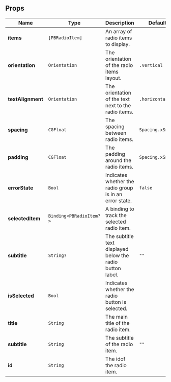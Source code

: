 ## Props
| Name | Type | Description | Default | Values |
| --- | ----------- | --------- | --------- | --------- |
| **items** | `[PBRadioItem]` | An array of radio items to display. | | |
| **orientation** | `Orientation` | The orientation of the radio items layout. | `.vertical` | `.vertical`, `.horizontal` |
| **textAlignment** | `Orientation` | The orientation of the text next to the  radio items. | `.horizontal` | `.horizontal`, `.vertical` |
| **spacing** | `CGFloat` | The spacing between radio items. | `Spacing.xSmall` | |
| **padding** | `CGFloat` | The padding around the radio items. | `Spacing.xSmall` | |
| **errorState** | `Bool` | Indicates whether the radio group is in an error state. | `false` | `true`, `false` |
| **selectedItem** | `Binding<PBRadioItem?>` | A binding to track the selected radio item. | | |
| **subtitle** | `String?` | The subtitle text displayed below the radio button label. | `""` | |
| **isSelected** | `Bool` | Indicates whether the radio button is selected. | | |
| **title** | `String` | The main title of the radio item. | | |
| **subtitle** | `String` | The subtitle of the radio item. | `""` | |
| **id** | `String` | The idof the radio item. | | |
